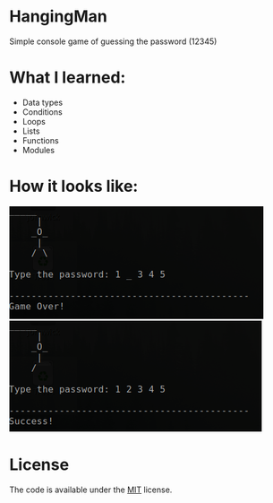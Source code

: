 # HangingMan

Simple console game of guessing the password (12345)

# What I learned:
* Data types
* Conditions
* Loops
* Lists
* Functions
* Modules

# How it looks like:
![Game Over](/images/gameOver.png "Game Over") ![Success](/images/success.png "Success")

# License

The code is available under the [MIT](https://github.com/MartinTam/Ctest/blob/master/LICENSE) license.
